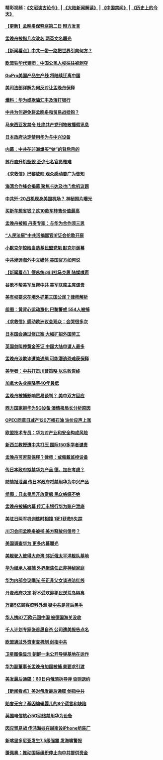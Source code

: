 #### 精彩视频：[《文昭谈古论今》](https://github.com/gfw-breaker/wenzhao/blob/master/README.md?t=12110030) | [《大陆新闻解读》](https://github.com/gfw-breaker/ntdtv-comedy/blob/master/README.md?t=12110030) | [《中国禁闻》](https://github.com/gfw-breaker/ntdtv-news/blob/master/README.md?t=12110030) | [《历史上的今天》](https://github.com/gfw-breaker/today-in-history/blob/master/README.md?t=12110030) 

#### [【更新】孟晚舟保释庭第二日 辩方发言](../pages/nsc418/n10902280.md?t=12110030) 

#### [孟晚舟被指几次改名 两英文名曝光](../pages/nsc418/n10902460.md?t=12110030) 

#### [【新闻看点】中共一带一路把世界引向何方？](../pages/nsc418/n10902174.md?t=12110030) 

#### [欧盟驻华代表团：中国公民人权往往被剥夺](../pages/nsc418/n10902220.md?t=12110030) 

#### [GoPro美国产品生产线 将陆续迁离中国](../pages/nsc418/n10902041.md?t=12110030) 

#### [美司法部详解为何反对让孟晚舟保释](../pages/nsc418/n10902113.md?t=12110030) 

#### [爆料：华为或欺骗汇丰及渣打银行](../pages/nsc418/n10902104.md?t=12110030) 

#### [中共为何避免将孟晚舟和贸易战挂钩？](../pages/nsc418/n10901942.md?t=12110030) 

#### [马来西亚发禁令 杜绝共产党刊物散播假讯息](../pages/nsc418/n10901784.md?t=12110030) 

#### [日本政府决定禁用华为与中兴设备](../pages/nsc418/n10901481.md?t=12110030) 

#### [内幕：中共在非洲爆买“钴”的背后目的](../pages/nsc418/n10898949.md?t=12110030) 

#### [苏丹直升机坠毁 至少七名官员罹难](../pages/nsc418/n10900117.md?t=12110030) 

#### [《求救信》巴黎放映 观众感动要广为告知](../pages/nsc418/n10900019.md?t=12110030) 

#### [海湾合作峰会揭幕 聚焦卡达及也门危机议题](../pages/nsc418/n10899688.md?t=12110030) 

#### [中共歼-20战机现身美国机场？ 神秘照片曝光](../pages/nsc418/n10899663.md?t=12110030) 

#### [买新车想省钱？这10款车转售价值最高](../pages/nsc418/n10898117.md?t=12110030) 

#### [孟晚舟被抓 丹麦专家：与华为合作须三思](../pages/nsc418/n10899564.md?t=12110030) 

#### [“人民法庭”中共活摘器官听证会伦敦开庭](../pages/nsc418/n10899563.md?t=12110030) 

#### [小默克尔惊险当选基民盟党魁 默克尔谢幕](../pages/nsc418/n10899491.md?t=12110030) 

#### [中共渗透海外中文媒体 美国官方如何说](../pages/nsc418/n10893253.md?t=12110030) 

#### [【新闻看点】德总统四川批马克思 陆媒噤声](../pages/nsc418/n10899297.md?t=12110030) 

#### [谷歌不帮美军反帮中共 美军联席主席谴责](../pages/nsc418/n10899167.md?t=12110030) 

#### [美有权要求在境外抓第三国公民？律师解析](../pages/nsc418/n10899107.md?t=12110030) 

#### [组图：黄背心运动激化 巴黎警戒 554人被捕](../pages/nsc418/n10899057.md?t=12110030) 

#### [《求救信》感动欧洲议会观众：会哭很多次](../pages/nsc418/n10897982.md?t=12110030) 

#### [日本国会通过修正案 大幅扩招外国劳工](../pages/nsc418/n10898708.md?t=12110030) 

#### [英国忽叫停黄金签证 中国大陆申请人最多](../pages/nsc418/n10898953.md?t=12110030) 

#### [孟晚舟涉欺诈遭美通缉 可能潜逃恐难获保释](../pages/nsc418/n10898102.md?t=12110030) 

#### [美学者：中共打击川普策略 以失败告终](../pages/nsc418/n10897887.md?t=12110030) 

#### [加拿大失业率降至40年最低](../pages/nsc418/n10898188.md?t=12110030) 

#### [孟晚舟被捕影响贸易谈判？ 美中双方回应](../pages/nsc418/n10897913.md?t=12110030) 

#### [西方国家拒华为5G设备 澳情报局长分析原因](../pages/nsc418/n10897478.md?t=12110030) 

#### [OPEC同意日减产120万桶石油 油价应声上涨](../pages/nsc418/n10897630.md?t=12110030) 

#### [欧盟技术专员：华为对产业和安全构成风险](../pages/nsc418/n10897566.md?t=12110030) 

#### [新西兰教授遭中共打压 国际150多学者谴责](../pages/nsc418/n10897483.md?t=12110030) 

#### [孟晚舟可否获保释？律师：或佩戴监控设备](../pages/nsc418/n10897512.md?t=12110030) 

#### [传日本政府拟禁华为产品 德、加在考虑？](../pages/nsc418/n10897161.md?t=12110030) 

#### [防情报泄漏 传日本政府将禁用华为中兴产品](../pages/nsc418/n10896431.md?t=12110030) 

#### [组图：日本皇居开放赏枫 民众络绎不绝](../pages/nsc418/n10896770.md?t=12110030) 

#### [孟晚舟被捕内幕  传汇丰银行华为账户泄底](../pages/nsc418/n10895828.md?t=12110030) 

#### [美驻日两军机训练时相撞 1死1获救5失踪](../pages/nsc418/n10895396.md?t=12110030) 

#### [川习会间孟晚舟被捕 美方释放何信号？](../pages/nsc418/n10895625.md?t=12110030) 

#### [美国调查华为 更多内幕曝光](../pages/nsc418/n10894972.md?t=12110030) 

#### [美舰驶入彼得大帝湾 邻近俄太平洋舰队基地](../pages/nsc418/n10895184.md?t=12110030) 

#### [华为继承人被捕 外界聚焦任正非神秘家庭](../pages/nsc418/n10895153.md?t=12110030) 

#### [华为内部会议曝光 任正非父女谈违法红线](../pages/nsc418/n10895089.md?t=12110030) 

#### [丹麦政府决定 将不受欢迎移民送荒岛隔离](../pages/nsc418/n10894981.md?t=12110030) 

#### [万豪5亿顾客资料外泄 疑中共是背后黑手](../pages/nsc418/n10894557.md?t=12110030) 

#### [华人携87万欧元回中国 被德国海关没收](../pages/nsc418/n10893765.md?t=12110030) 

#### [千人计划专家张首晟自杀 公司遭美报告点名](../pages/nsc418/n10893923.md?t=12110030) 

#### [欧盟通过外资审查机制 剑指中共](../pages/nsc418/n10893505.md?t=12110030) 

#### [卫星图像显示 朝鲜一未公开导弹基地在运作](../pages/nsc418/n10893877.md?t=12110030) 

#### [华为副董事长孟晚舟加国被捕 美要求引渡](../pages/nsc418/n10893616.md?t=12110030) 

#### [美发最后通牒：60日内俄须拆导弹 否则退约](../pages/nsc418/n10893602.md?t=12110030) 

#### [【新闻看点】美对俄发最后通牒 剑指中共](../pages/nsc418/n10893354.md?t=12110030) 

#### [贻害无穷？基因编辑婴儿的8个谎言和缺陷](../pages/nsc418/n10893306.md?t=12110030) 

#### [英国电信核心5G网络禁用华为设备](../pages/nsc418/n10892579.md?t=12110030) 

#### [因应贸易战 传鸿海拟在越南设iPhone组装厂](../pages/nsc418/n10892563.md?t=12110030) 

#### [新喀里多尼亚发生7.5级强震 发海啸警报](../pages/nsc418/n10892191.md?t=12110030) 

#### [蓬佩奥：推动国际组织停止向中共提供资金](../pages/nsc418/n10891425.md?t=12110030) 

